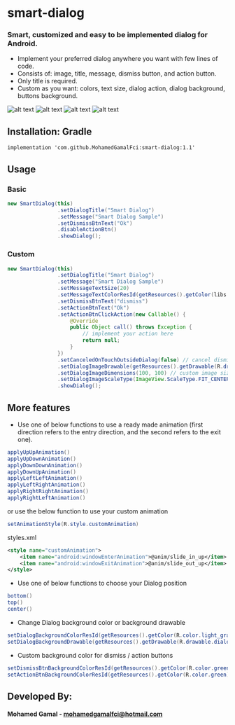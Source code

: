 # smart-dialog
### Smart, customized and easy to be implemented dialog for Android.

* Implement your preferred dialog anywhere you want with few lines of code.
* Consists of: image, title, message, dismiss button, and action button.
* Only title is required.
* Custom as you want: colors, text size, dialog action, dialog background, buttons background.


![alt text](https://i.imgur.com/OHT9Ds6.gif)
![alt text](https://i.imgur.com/bXvJzaf.gif)
![alt text](https://i.imgur.com/rZSktNp.gif)
![alt text](https://i.imgur.com/1x4DIJ8.gif)



## Installation: Gradle

```
implementation 'com.github.MohamedGamalFci:smart-dialog:1.1'
```


## Usage

### Basic

``` java
new SmartDialog(this)
                .setDialogTitle("Smart Dialog")
                .setMessage("Smart Dialog Sample")
                .setDismissBtnText("Ok")
                .disableActionBtn()
                .showDialog();
```

### Custom

``` java
new SmartDialog(this)
                .setDialogTitle("Smart Dialog")
                .setMessage("Smart Dialog Sample")
                .setMessageTextSize(20)
                .setMessageTextColorResId(getResources().getColor(libs.mohamedgamal.smartdialog.R.color.black))
                .setDismissBtnText("dismiss")
                .setActionBtnText("Ok")
                .setActionBtnClickAction(new Callable() {
                    @Override
                    public Object call() throws Exception {
                        // implement your action here
                        return null;
                    }
                })
                .setCanceledOnTouchOutsideDialog(false) // cancel dismissing dialog when touch out side
                .setDialogImageDrawable(getResources().getDrawable(R.drawable.android)) // set dialog image here
                .setDialogImageDimensions(100, 100) // custom image size
                .setDialogImageScaleType(ImageView.ScaleType.FIT_CENTER) // custom image scale type
                .showDialog();
```

## More features


* Use one of below functions to use a ready made animation (first direction refers to the entry direction, and the second refers to the exit one).

``` java
applyUpUpAnimation()
applyUpDownAnimation() 
applyDownDownAnimation()
applyDownUpAnimation()
applyLeftLeftAnimation()
applyLeftRightAnimation()
applyRightRightAnimation()
applyRightLeftAnimation()
```

or use the below function to use your custom animation

``` java
setAnimationStyle(R.style.customAnimation)
```

styles.xml

``` xml
<style name="customAnimation">
    <item name="android:windowEnterAnimation">@anim/slide_in_up</item>
    <item name="android:windowExitAnimation">@anim/slide_out_up</item>
</style>
```

* Use one of below functions to choose your Dialog position

``` java
bottom()
top()
center()
```

* Change Dialog background color or background drawable

``` java
setDialogBackgroundColorResId(getResources().getColor(R.color.light_gray))
setDialogBackgroundDrawable(getResources().getDrawable(R.drawable.dialog_background))
```

* Custom background color for dismiss / action buttons

``` java
setDismissBtnBackgroundColorResId(getResources().getColor(R.color.green))
setActionBtnBackgroundColorResId(getResources().getColor(R.color.green))
```


## Developed By: 
#### Mohamed Gamal - mohamedgamalfci@hotmail.com
